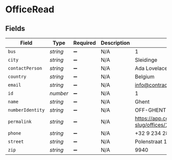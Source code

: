 # OfficeRead


## Fields

| Field                                                            | Type                                                             | Required                                                         | Description                                                      | Example                                                          |
| ---------------------------------------------------------------- | ---------------------------------------------------------------- | ---------------------------------------------------------------- | ---------------------------------------------------------------- | ---------------------------------------------------------------- |
| `bus`                                                            | *string*                                                         | :heavy_minus_sign:                                               | N/A                                                              | 1                                                                |
| `city`                                                           | *string*                                                         | :heavy_minus_sign:                                               | N/A                                                              | Sleidinge                                                        |
| `contactPerson`                                                  | *string*                                                         | :heavy_minus_sign:                                               | N/A                                                              | Ada Lovelace                                                     |
| `country`                                                        | *string*                                                         | :heavy_minus_sign:                                               | N/A                                                              | Belgium                                                          |
| `email`                                                          | *string*                                                         | :heavy_minus_sign:                                               | N/A                                                              | info@contractify.be                                              |
| `id`                                                             | *number*                                                         | :heavy_minus_sign:                                               | N/A                                                              | 1                                                                |
| `name`                                                           | *string*                                                         | :heavy_minus_sign:                                               | N/A                                                              | Ghent                                                            |
| `numberIdentity`                                                 | *string*                                                         | :heavy_minus_sign:                                               | N/A                                                              | OFF-GHENT                                                        |
| `permalink`                                                      | *string*                                                         | :heavy_minus_sign:                                               | N/A                                                              | https://app.contractify.io/client/company/company-slug/offices/1 |
| `phone`                                                          | *string*                                                         | :heavy_minus_sign:                                               | N/A                                                              | +32 9 234 28 97                                                  |
| `street`                                                         | *string*                                                         | :heavy_minus_sign:                                               | N/A                                                              | Polenstraat 163                                                  |
| `zip`                                                            | *string*                                                         | :heavy_minus_sign:                                               | N/A                                                              | 9940                                                             |
